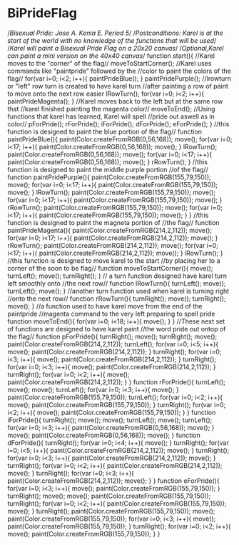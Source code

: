 # BiPrideFlag
/*Bisexual Pride: Jose A. Kenia E. Period 5*/
/*Postconditions: Karel is at the start of the world
with no knowledge of the functions that will be used*/
/*Karel will paint a Bisexual Pride Flag on a 20x20 canvas*/
/*Optional,Karel can paint a mini version on the 40x40 canvas*/
function start(){
    //Karel moves to the "corner" of the flag//
    moveToStartCorner();
    //Karel uses commands like "paintpride" followed by the 
    //color to paint the colors of the flag//
    for(var i=0; i<2; i++){
        paintPrideBlue();
    }
    paintPridePurple();
    //lrowturn or "left" row turn is created to have karel turn 
    //after painting a row of paint to move onto the next row easier
    lRowTurn();
    for(var i=0; i<2; i++){
        paintPrideMagenta();
    }
    //Karel moves back to the left but at the same row that 
    //karel finished painting the magenta color//
    moveToEnd();
    //Using functions that karel has learned, Karel will spell
    //pride out aswell as in color//
    pForPride();
    rForPride();
    iForPride();
    dForPride();
    eForPride();
}
//this function is designed to paint the blue portion of the flag//
function paintPrideBlue(){
    paint(Color.createFromRGB(0,56,168));
    move();
     for(var i=0; i<17; i++){
        paint(Color.createFromRGB(0,56,168));
        move();
    }
    lRowTurn();
    paint(Color.createFromRGB(0,56,168));
    move();
     for(var i=0; i<17; i++){
        paint(Color.createFromRGB(0,56,168));
        move();
    }
    rRowTurn();
}
//this function is designed to paint the middle purple portion
//of the flag//
function paintPridePurple(){
    paint(Color.createFromRGB(155,79,150));
    move();
     for(var i=0; i<17; i++){
        paint(Color.createFromRGB(155,79,150));
        move();
    }
    lRowTurn();
    paint(Color.createFromRGB(155,79,150));
    move();
     for(var i=0; i<17; i++){
        paint(Color.createFromRGB(155,79,150));
        move();
    }
    rRowTurn();
    paint(Color.createFromRGB(155,79,150));
    move();
     for(var i=0; i<17; i++){
        paint(Color.createFromRGB(155,79,150));
        move();
    }
}
//this function is designed to paint the magneta portion of 
//the flag//
function paintPrideMagenta(){
    paint(Color.createFromRGB(214,2,112));
    move();
     for(var i=0; i<17; i++){
        paint(Color.createFromRGB(214,2,112));
        move();
    }
    rRowTurn();
    paint(Color.createFromRGB(214,2,112));
    move();
     for(var i=0; i<17; i++){
        paint(Color.createFromRGB(214,2,112));
        move();
    }
    lRowTurn();
}
//this function is designed to move karel to the start 
//by placing her to a corner of the soon to be flag//
function moveToStartCorner(){
    move();
    turnLeft();
    move();
    turnRight();
}
// a turn function designed have karel turn left smoothly onto 
//the next row//
function lRowTurn(){
    turnLeft();
    move();
    turnLeft();
    move();
}
//another turn function used when karel is turning right 
//onto the next row//
function rRowTurn(){
    turnRight();
    move();
    turnRight();
    move();
}
//a function used to have karel move from the end of the paintpride
//magenta command to the very left preparing to spell pride
function moveToEnd(){
    for(var i=0; i<18; i++){
        move();
    }
}
//These next set of functions are designed to have karel paint
//the word pride out ontop of the flag//
function pForPride(){
    turnRight();
    move();
    turnRight();
    move();
    paint(Color.createFromRGB(214,2,112));
    turnLeft();
    for(var i=0; i<5; i++){
        move();
        paint(Color.createFromRGB(214,2,112));
    }
    turnRight();
    for(var i=0; i<3; i++){
        move();
        paint(Color.createFromRGB(214,2,112));
    }
    turnRight();
    for(var i=0; i<3; i++){
        move();
        paint(Color.createFromRGB(214,2,112));
    }
    turnRight();
    for(var i=0; i<2; i++){
        move();
        paint(Color.createFromRGB(214,2,112));
    }
}
function rForPride(){
    turnLeft();
    move();
    move();
    turnLeft();
    for(var i=0; i<3; i++){
        move();
    }
    paint(Color.createFromRGB(155,79,150));
    turnLeft();
    for(var i=0; i<2; i++){
        move();
        paint(Color.createFromRGB(155,79,150));
    }
    turnRight();
    for(var i=0; i<2; i++){
        move();
        paint(Color.createFromRGB(155,79,150));
    }
}
function iForPride(){
    turnRight();
    move();
    move();
    turnLeft();
    move();
    turnLeft();
    for(var i=0; i<3; i++){
        paint(Color.createFromRGB(0,56,168));
        move();
    }
    move();
    paint(Color.createFromRGB(0,56,168));
    move();
}
function dForPride(){
    turnRight();
    for(var i=0; i<4; i++){
        move();
    }
    turnRight();
    for(var i=0; i<5; i++){
        paint(Color.createFromRGB(214,2,112));
        move();
    }
    turnRight();
    for(var i=0; i<3; i++){
        paint(Color.createFromRGB(214,2,112));
        move();
    }
    turnRight();
    for(var i=0; i<2; i++){
        paint(Color.createFromRGB(214,2,112));
        move();
    }
    turnRight();
    for(var i=0; i<3; i++){
        paint(Color.createFromRGB(214,2,112));
        move();
    }
}
function eForPride(){
    for(var i=0; i<3; i++){
        move();
        paint(Color.createFromRGB(155,79,150));
    }
    turnRight();
    move();
    move();
    paint(Color.createFromRGB(155,79,150));
    turnRight();
    for(var i=0; i<2; i++){
        paint(Color.createFromRGB(155,79,150));
        move();
    }
    turnRight();
    paint(Color.createFromRGB(155,79,150));
    move();
    paint(Color.createFromRGB(155,79,150));
    for(var i=0; i<3; i++){
        move();
        paint(Color.createFromRGB(155,79,150));
    }
    turnRight();
    for(var i=0; i<2; i++){
        move();
        paint(Color.createFromRGB(155,79,150));
    }
}
